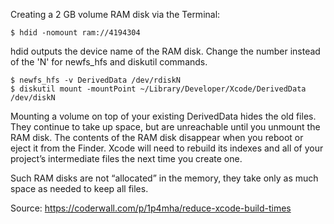 Creating a 2 GB volume RAM disk via the Terminal:
```
$ hdid -nomount ram://4194304
```
hdid outputs the device name of the RAM disk. Change the number instead of the 'N' for newfs_hfs and diskutil commands.
```
$ newfs_hfs -v DerivedData /dev/rdiskN
$ diskutil mount -mountPoint ~/Library/Developer/Xcode/DerivedData /dev/diskN
```
Mounting a volume on top of your existing DerivedData hides the old files. They continue to take up space, but are unreachable until you unmount the RAM disk.
The contents of the RAM disk disappear when you reboot or eject it from the Finder. Xcode will need to rebuild its indexes and all of your project’s intermediate files the next time you create one.

Such RAM disks are not “allocated” in the memory, they take only as much space as needed to keep all files.

Source: https://coderwall.com/p/1p4mha/reduce-xcode-build-times
